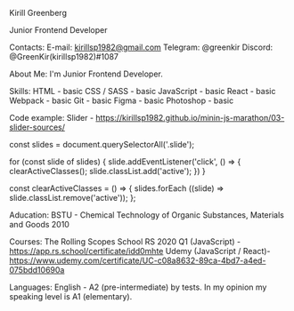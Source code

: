 Kirill Greenberg

Junior Frontend Developer

Contacts:
E-mail: kirillsp1982@gmail.com
Telegram: @greenkir
Discord: @GreenKir(kirillsp1982)#1087

About Me:
I'm Junior Frontend Developer. 

Skills:
HTML - basic
CSS / SASS - basic
JavaScript - basic
React - basic
Webpack - basic
Git - basic
Figma - basic
Photoshop - basic

Code example:
Slider - https://kirillsp1982.github.io/minin-js-marathon/03-slider-sources/

const slides = document.querySelectorAll('.slide');

for (const slide of slides) {
    slide.addEventListener('click', () => {
        clearActiveClasses();
        slide.classList.add('active');
    })
}

const clearActiveClasses = () => {
    slides.forEach ((slide) => slide.classList.remove('active'));
};

Aducation:
BSTU - Chemical Technology of Organic Substances, Materials and Goods 2010

Courses:
The Rolling Scopes School RS 2020 Q1 (JavaScript) - https://app.rs.school/certificate/idd0mhte
Udemy (JavaScript / React)- https://www.udemy.com/certificate/UC-c08a8632-89ca-4bd7-a4ed-075bdd10690a

Languages:
English - A2 (pre-intermediate) by tests. In my opinion my speaking level is A1 (elementary).